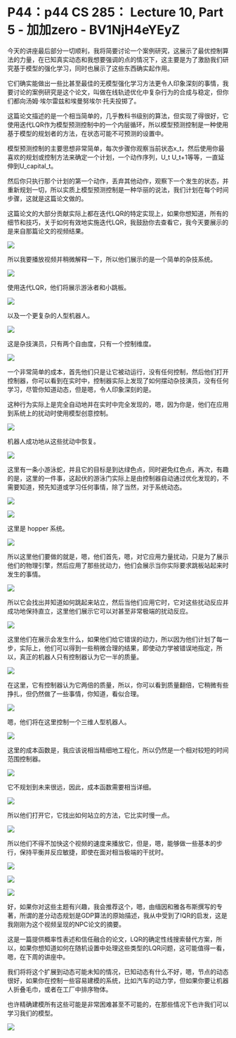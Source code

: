 # P44：p44 CS 285： Lecture 10, Part 5 - 加加zero - BV1NjH4eYEyZ

今天的讲座最后部分一切顺利，我将简要讨论一个案例研究，这展示了最优控制算法的力量，在已知真实动态和我想要强调的点的情况下，这主要是为了激励我们研究基于模型的强化学习，同时也展示了这些东西确实起作用。

它们确实能做出一些比甚至最佳的无模型强化学习方法更令人印象深刻的事情，我要讨论的案例研究是这个论文，叫做在线轨迹优化中复杂行为的合成与稳定，但你们都向汤姆·埃尔雷兹和埃曼努埃尔·托夫投掷了。

这篇论文描述的是一个相当简单的，几乎教科书级别的算法，但实现了得很好，它使用迭代LQR作为模型预测控制中的一个内层循环，所以模型预测控制是一种使用基于模型的规划者的方法，在状态可能不可预测的设置中。

模型预测控制的主要思想非常简单，每次步骤你观察当前状态x_t，然后使用你最喜欢的规划或控制方法来确定一个计划，一个动作序列，U_t U_t+1等等，一直延伸到U_capital_t。

然后你只执行那个计划的第一个动作，丢弃其他动作，观察下一个发生的状态，并重新规划一切，所以实质上模型预测控制是一种华丽的说法，我们计划在每个时间步骤，这就是这篇论文做的。

这篇论文的大部分贡献实际上都在迭代LQR的特定实现上，如果你想知道，所有的细节和技巧，关于如何有效地实施迭代LQR，我鼓励你去查看它，我今天要展示的是来自那篇论文的视频结果。



![](img/3aa80e5ba4ff5c48b53276db8d5146f9_1.png)

所以我要播放视频并稍微解释一下，所以他们展示的是一个简单的杂技系统。

![](img/3aa80e5ba4ff5c48b53276db8d5146f9_3.png)

使用迭代LQR，他们将展示游泳者和小跳板。

![](img/3aa80e5ba4ff5c48b53276db8d5146f9_5.png)

以及一个更复杂的人型机器人。

![](img/3aa80e5ba4ff5c48b53276db8d5146f9_7.png)

这是杂技演员，只有两个自由度，只有一个控制维度。

![](img/3aa80e5ba4ff5c48b53276db8d5146f9_9.png)

一个非常简单的成本，首先他们只是让它被动运行，没有任何控制，然后他们打开控制器，你可以看到在实时中，控制器实际上发现了如何摆动杂技演员，没有任何学习，尽管你知道动态，但是嗯，令人印象深刻的是。

这种行为实际上是完全自动地并在实时中完全发现的，嗯，因为你是，他们在应用到系统上的扰动时使用模型创意控制。



![](img/3aa80e5ba4ff5c48b53276db8d5146f9_11.png)

机器人成功地从这些扰动中恢复。

![](img/3aa80e5ba4ff5c48b53276db8d5146f9_13.png)

这里有一条小游泳蛇，并且它的目标是到达绿色点，同时避免红色点，再次，有趣的是，这里的一件事，这起伏的游泳门实际上是由控制器自动通过优化发现的，不需要知道，预先知道或学习任何事情，除了当然，对于系统动态。



![](img/3aa80e5ba4ff5c48b53276db8d5146f9_15.png)

![](img/3aa80e5ba4ff5c48b53276db8d5146f9_16.png)

这里是 hopper 系统。

![](img/3aa80e5ba4ff5c48b53276db8d5146f9_18.png)

所以这里他们要做的就是，嗯，他们首先，嗯，对它应用力量扰动，只是为了展示他们的物理引擎，然后应用了那些扰动力，他们会展示当你实际要求跳板站起来时发生的事情。



![](img/3aa80e5ba4ff5c48b53276db8d5146f9_20.png)

所以它会找出并知道如何跳起来站立，然后当他们应用它时，它对这些扰动反应并成功地保持直立，这里他们展示它可以对甚至非常极端的扰动反应。



![](img/3aa80e5ba4ff5c48b53276db8d5146f9_22.png)

这里他们在展示会发生什么，如果他们给它错误的动力，所以因为他们计划了每一步，实际上，他们可以得到一些稍微合理的结果，即使动力学被错误地指定，所以，真正的机器人只有控制器认为它一半的质量。



![](img/3aa80e5ba4ff5c48b53276db8d5146f9_24.png)

在这里，它有控制器认为它两倍的质量，所以，你可以看到质量翻倍，它稍微有些挣扎，但仍然做了一些事情，你知道，看似合理。



![](img/3aa80e5ba4ff5c48b53276db8d5146f9_26.png)

嗯，他们将在这里控制一个三维人型机器人。

![](img/3aa80e5ba4ff5c48b53276db8d5146f9_28.png)

这里的成本函数是，我应该说相当精细地工程化，所以仍然是一个相对较短的时间范围控制器。

![](img/3aa80e5ba4ff5c48b53276db8d5146f9_30.png)

它不规划到未来很远，因此，成本函数需要相当详细。

![](img/3aa80e5ba4ff5c48b53276db8d5146f9_32.png)

所以他们打开它，它找出如何站立的方法，它比实时慢一点。

![](img/3aa80e5ba4ff5c48b53276db8d5146f9_34.png)

所以他们不得不加快这个视频的速度来播放它，但是，嗯，能够做一些基本的步行，保持平衡并反应敏捷，即使在面对相当极端的干扰时。



![](img/3aa80e5ba4ff5c48b53276db8d5146f9_36.png)

![](img/3aa80e5ba4ff5c48b53276db8d5146f9_37.png)

![](img/3aa80e5ba4ff5c48b53276db8d5146f9_38.png)

好，如果你对这些主题有兴趣，我会推荐这个，嗯，由缅因和雅各布斯撰写的专著，所谓的差分动态规划是GDP算法的原始描述，我从中受到了IQR的启发，这是我刚刚为这个视频呈现的NPC论文的摘要。

这是一篇提供概率性表述和信任融合的论文，LQR的确定性线搜索替代方案，所以，如果你想知道如何在随机设置中处理这些类型的LQR问题，这可能值得一看，嗯，在下周的讲座中。

我们将将这个扩展到动态可能未知的情况，已知动态有什么不好，嗯，节点的动态很好，如果你在控制一些容易建模的系统，比如汽车的动力学，但如果你要让机器人折叠毛巾，或者在工厂中排序物体。

也许精确建模所有这些可能是非常困难甚至不可能的，在那些情况下也许我们可以学习我们的模型。

![](img/3aa80e5ba4ff5c48b53276db8d5146f9_40.png)